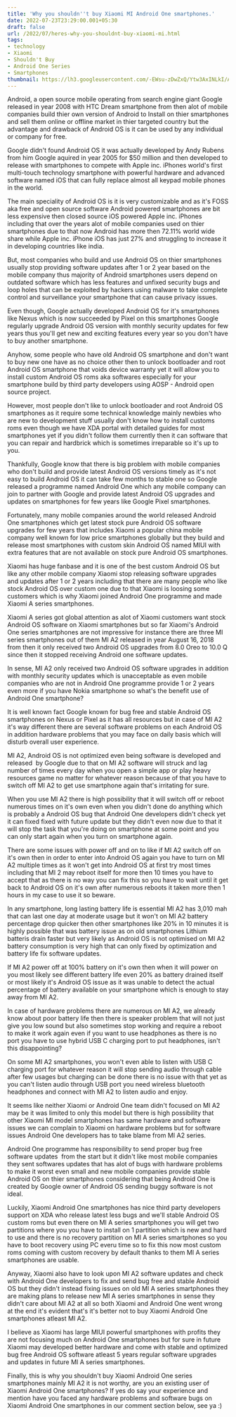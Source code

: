```yaml
---
title: 'Why you shouldn''t buy Xiaomi MI Android One smartphones.'
date: 2022-07-23T23:29:00.001+05:30
draft: false
url: /2022/07/heres-why-you-shouldnt-buy-xiaomi-mi.html
tags: 
- technology
- Xiaomi
- Shouldn't Buy
- Android One Series
- Smartphones
thumbnail: https://lh3.googleusercontent.com/-EWsu-zDwZxQ/Ytw3AxINLkI/AAAAAAAAMpc/SXI9RK23Ww89Y2mnWSjOFVZS_HSDnerZACNcBGAsYHQ/s1600/1658599164671204-0.png
---
```


  

  

Android, a open source mobile operating from search engine giant Google released in year 2008 with HTC Dream smartphone from then alot of mobile companies build thier own version of Android to Install on thier smartphones and sell them online or offline market in thier targeted country but the advantage and drawback of Android OS is it can be used by any individual or company for free.

  

Google didn't found Android OS it was actually developed by Andy Rubens from him Google aquired in year 2005 for $50 million and then developed to release with smartphones to compete with Apple inc. iPhones world's first multi-touch technology smartphone with powerful hardware and advanced software named iOS that can fully replace almost all keypad mobile phones in the world.

  

The main speciality of Android OS is it is very customizable and as it's FOSS aka free and open source software Android powered smartphones are bit less expensive then closed source iOS powered Apple inc. iPhones including that over the years alot of mobile companies used on thier smartphones due to that now Android has more then 72.11% world wide share while Apple inc. iPhone iOS has just 27% and struggling to increase it in developing countries like india.

  

But, most companies who build and use Android OS on thier smartphones usually stop providing software updates after 1 or 2 year based on the mobile company thus majority of Android smartphones users depend on outdated software which has less features and unfixed security bugs and loop holes that can be exploited by hackers using malware to take complete control and surveillance your smartphone that can cause privacy issues.

  

Even though, Google actually developed Android OS for it's smartphones like Nexus which is now succeeded by Pixel on this smartphones Google regularly upgrade Android OS version with monthly security updates for few years thus you'll get new and exciting features every year so you don't have to buy another smartphone.

  

Anyhow, some people who have old Android OS smartphone and don't want to buy new one have as no choice other then to unlock bootloader and root Android OS smartphone that voids device warranty yet it will allow you to install custom Android OS roms aka softwares especially for your smartphone build by third party developers using AOSP - Android open source project.

  

However, most people don't like to unlock bootloader and root Android OS smartphones as it require some technical knowledge mainly newbies who are new to development stuff usually don't know how to install customs roms even though we have XDA portal with detailed guides for most smartphones yet if you didn't follow them currently then it can software that you can repair and hardbrick which is sometimes irreparable so it's up to you.

  

Thankfully, Google know that there is big problem with mobile companies who don't build and provide latest Android OS versions timely as it's not easy to build Android OS it can take few months to stable one so Google released a programme named Android One which any mobile company can join to partner with Google and provide latest Android OS upgrades and updates on smartphones for few years like Google Pixel smartphones.

  

Fortunately, many mobile companies around the world released Android One smartphones which get latest stock pure Android OS software upgrades for few years that includes Xiaomi a popular china mobile company well known for low price smartphones globally but they build and release most smartphones with custom skin Android OS named MIUI with extra features that are not available on stock pure Android OS smartphones.

  

Xiaomi has huge fanbase and it is one of the best custom Android OS but like any other mobile company Xiaomi stop releasing software upgrades and updates after 1 or 2 years including that there are many people who like stock Android OS over custom one due to that Xiaomi is loosing some customers which is why Xiaomi joined Android One programme and made Xiaomi A series smartphones.

  

Xiaomi A series got global attention as alot of Xiaomi customers want stock Android OS software on Xiaomi smartphones but so far Xiaomi's Android One series smartphones are not impressive for instance there are three MI series smartphones out of them MI A2 released in year August 16, 2018 from then it only received two Android OS upgrades from 8.0 Oreo to 10.0 Q since then it stopped receiving Android one software updates.

  

In sense, MI A2 only received two Android OS software upgrades in addition with monthly security updates which is unacceptable as even mobile companies who are not in Android One programme provide 1 or 2 years even more if you have Nokia smartphone so what's the benefit use of Android One smartphone? 

  

It is well known fact Google known for bug free and stable Android OS smartphones on Nexus or Pixel as it has all resources but in case of MI A2 it's way different there are several software problems on each Android OS in addition hardware problems that you may face on daily basis which will disturb overall user experience.

  

MI A2, Android OS is not optimized even being software is developed and released  by Google due to that on MI A2 software will struck and lag number of times every day when you open a simple app or play heavy resources game no matter for whatever reason because of that you have to switch off MI A2 to get use smartphone again that's irritating for sure.

  

When you use MI A2 there is high possibility that it will switch off or reboot numerous times on it's own even when you didn't done do anything which is probably a Android OS bug that Android One developers didn't check yet it can fixed fixed with future update but they didn't even now due to that it will stop the task that you're doing on smartphone at some point and you can only start again when you turn on smartphone again.

  

There are some issues with power off and on to like if MI A2 switch off on it's own then in order to enter into Android OS again you have to turn on MI A2 multiple times as it won't get into Android OS at first try most times including that MI 2 may reboot itself for more then 10 times you have to accept that as there is no way you can fix this so you have to wait until it get back to Android OS on it's own after numerous reboots it taken more then 1 hours in my case to use it so beware.

  

In any smartphone, long lasting battery life is essential MI A2 has 3,010 mah that can last one day at moderate usage but it won't on MI A2 battery percentage drop quicker then other smartphones like 20% in 10 minutes it is highly possible that was battery issue as on old smartphones Lithium batteris drain faster but very likely as Android OS is not optimised on MI A2 battery consumption is very high that can only fixed by optimization and battery life fix software updates.

  

If MI A2 power off at 100% battery on it's own then when it will power on you most likely see different battery life even 20% as battery drained itself or most likely it's Android OS issue as it was unable to detect the actual percentage of battery available on your smartphone which is enough to stay away from MI A2.

  

In case of hardware problems there are numerous on MI A2, we already know about poor battery life then there is speaker problem that will not just give you low sound but also sometimes stop working and require a reboot to make it work again even if you want to use headphones as there is no port you have to use hybrid USB C charging port to put headphones, isn't this disappointing?

  

On some MI A2 smartphones, you won't even able to listen with USB C charging port for whatever reason it will stop sending audio through cable after few usages but charging can be done there is no issue with that yet as you can't listen audio through USB port you need wireless bluetooth headphones and connect with MI A2 to listen audio and enjoy.

  

It seems like neither Xiaomi or Android One team didn't focused on MI A2 may be it was limited to only this model but there is high possibility that other Xiaomi MI model smartphones has same hardware and software issues we can complain to Xiaomi on hardware problems but for software issues Android One developers has to take blame from MI A2 series.

  

Android One programme has responsibility to send proper bug free software updates  from the start but it didn't like most mobile companies they sent softwares updates that has alot of bugs with hardware problems to make it worst even small and new mobile companies provide stable Android OS on thier smartphones considering that being Android One is created by Google owner of Android OS sending buggy software is not ideal.

  

Luckily, Xiaomi Android One smartphones has nice third party developers support on XDA who release latest less bugs and we'll stable Android OS custom roms but even there on MI A series smartphones you will get two partitions where you you have to install on 1 partition which is new and hard to use and there is no recovery partition on MI A series smartphones so you have to boot recovery using PC everu time so to fix this now most custom roms coming with custom recovery by default thanks to them MI A series smartphones are usable.

  

Anyway, Xiaomi also have to look upon MI A2 software updates and check with Android One developers to fix and send bug free and stable Android OS but they didn't instead fixing issues on old MI A series smartphones they are making plans to release new MI A series smartphones in sense they didn't care about MI A2 at all so both Xiaomi and Android One went wrong at the end it's evident that's it's better not to buy Xiaomi Android One smartphones atleast MI A2.

  

I believe as Xiaomi has large MIUI powerful smartphones with profits they are not focusing much on Android One smartphones but for sure in future Xiaomi may developed better hardware and come with stable and optimized bug free Android OS software atleast 5 years regular software upgrades and updates in future MI A series smartphones.

  

Finally, this is why you shouldn't buy Xiaomi Android One series smartphones mainly MI A2 it is not worthy, are you an existing user of Xiaomi Android One smartphones? If yes do say your experience and mention have you faced any hardware problems and software bugs on Xiaomi Android One smartphones in our comment section below, see ya :)